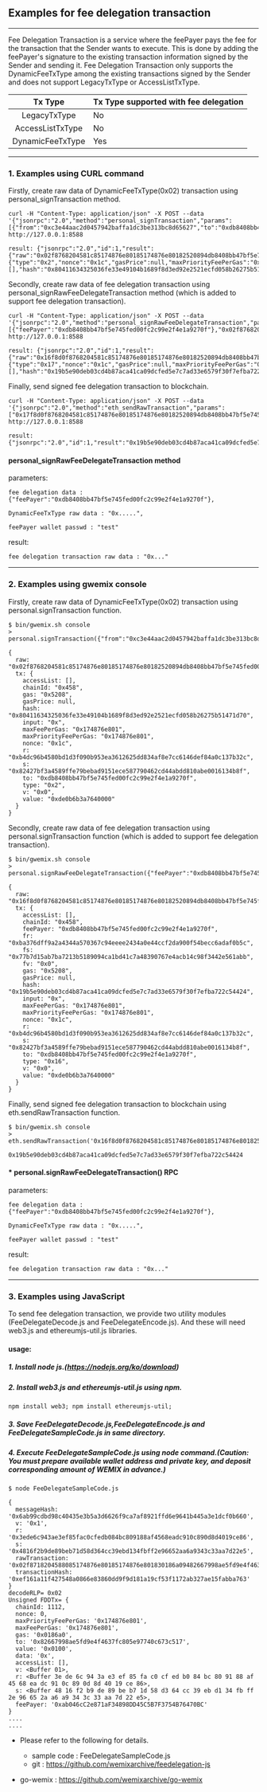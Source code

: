 ## Examples for fee delegation transaction

***
Fee Delegation Transaction is a service where the feePayer pays the fee for the transaction that the Sender wants to execute. This is done by adding the feePayer's signature to the existing transaction information signed by the Sender and sending it. Fee Delegation Transaction only supports the DynamicFeeTxType among the existing transactions signed by the Sender and does not support LegacyTxType or AccessListTxType.

|      Tx Type       | Tx Type supported with fee delegation |
|:------------------:|---------------------------------------|
|    LegacyTxType    | No                                    |
|  AccessListTxType  | No                                    |
|  DynamicFeeTxType  | Yes                                   |

***
### 1. Examples using CURL command

Firstly, create raw data of DynamicFeeTxType(0x02) transaction using personal_signTransaction method.

```
curl -H "Content-Type: application/json" -X POST --data '{"jsonrpc":"2.0","method":"personal_signTransaction","params":[{"from":"0xc3e44aac2d0457942baffa1dc3be313bc8d65627","to":"0xdb8408bb47bf5e745fed00fc2c99e2f4e1a9270f","nonce":"0x1c","value":"0xDE0B6B3A7640000","maxPriorityFeePerGas":"0x174876E801","maxFeePerGas":"0x174876E801","gas":"0x5208"},""],"id":1}' http://127.0.0.1:8588

result: {"jsonrpc":"2.0","id":1,"result":{"raw":"0x02f8768204581c85174876e80185174876e80182520894db8408bb47bf5e745fed00fc2c99e2f4e1a9270f880de0b6b3a764000080c080a0b4dc96b4580bd1d3f090b953ea3612625dd834af8e7cc6146def84a0c137b32ca0082427bf3a4589ffe79bebad9151ece587790462cd44abdd810abe0016134b8f","tx":{"type":"0x2","nonce":"0x1c","gasPrice":null,"maxPriorityFeePerGas":"0x174876e801","maxFeePerGas":"0x174876e801","gas":"0x5208","value":"0xde0b6b3a7640000","input":"0x","v":"0x0","r":"0xb4dc96b4580bd1d3f090b953ea3612625dd834af8e7cc6146def84a0c137b32c","s":"0x82427bf3a4589ffe79bebad9151ece587790462cd44abdd810abe0016134b8f","to":"0xdb8408bb47bf5e745fed00fc2c99e2f4e1a9270f","chainId":"0x458","accessList":[],"hash":"0x80411634325036fe33e49104b1689f8d3ed92e2521ecfd058b26275b51471d70"}}}
``` 

Secondly, create raw data of fee delegation transaction using personal_signRawFeeDelegateTransaction method (which is added to support fee delegation transaction).

```
curl -H "Content-Type: application/json" -X POST --data '{"jsonrpc":"2.0","method":"personal_signRawFeeDelegateTransaction","params":[{"feePayer":"0xdb8408bb47bf5e745fed00fc2c99e2f4e1a9270f"},"0x02f8768204581c85174876e80185174876e80182520894db8408bb47bf5e745fed00fc2c99e2f4e1a9270f880de0b6b3a764000080c080a0b4dc96b4580bd1d3f090b953ea3612625dd834af8e7cc6146def84a0c137b32ca0082427bf3a4589ffe79bebad9151ece587790462cd44abdd810abe0016134b8f","test"],"id":1}' http://127.0.0.1:8588

result: {"jsonrpc":"2.0","id":1,"result":{"raw":"0x16f8d0f8768204581c85174876e80185174876e80182520894db8408bb47bf5e745fed00fc2c99e2f4e1a9270f880de0b6b3a764000080c080a0b4dc96b4580bd1d3f090b953ea3612625dd834af8e7cc6146def84a0c137b32ca0082427bf3a4589ffe79bebad9151ece587790462cd44abdd810abe0016134b8f94db8408bb47bf5e745fed00fc2c99e2f4e1a9270f80a0ba376dff9a2a4344a570367c94eeee2434a0e44ccf2da900f54becc6adaf0b5ca077b7d15ab7ba7213b5189094ca1bd41c7a48390767e4acb14c98f3442e561abb","tx":{"type":"0x17","nonce":"0x1c","gasPrice":null,"maxPriorityFeePerGas":"0x174876e801","maxFeePerGas":"0x174876e801","gas":"0x5208","value":"0xde0b6b3a7640000","input":"0x","v":"0x0","r":"0xb4dc96b4580bd1d3f090b953ea3612625dd834af8e7cc6146def84a0c137b32c","s":"0x82427bf3a4589ffe79bebad9151ece587790462cd44abdd810abe0016134b8f","to":"0xdb8408bb47bf5e745fed00fc2c99e2f4e1a9270f","chainId":"0x458","accessList":[],"hash":"0x19b5e90deb03cd4b87aca41ca09dcfed5e7c7ad33e6579f30f7efba722c54424","feePayer":"0xdb8408bb47bf5e745fed00fc2c99e2f4e1a9270f","fv":"0x0","fr":"0xba376dff9a2a4344a570367c94eeee2434a0e44ccf2da900f54becc6adaf0b5c","fs":"0x77b7d15ab7ba7213b5189094ca1bd41c7a48390767e4acb14c98f3442e561abb"}}}
``` 

Finally, send signed fee delegation transaction to blockchain.

```
curl -H "Content-Type: application/json" -X POST --data '{"jsonrpc":"2.0","method":"eth_sendRawTransaction","params":["0x17f8d0f8768204581c85174876e80185174876e80182520894db8408bb47bf5e745fed00fc2c99e2f4e1a9270f880de0b6b3a764000080c080a0b4dc96b4580bd1d3f090b953ea3612625dd834af8e7cc6146def84a0c137b32ca0082427bf3a4589ffe79bebad9151ece587790462cd44abdd810abe0016134b8f94db8408bb47bf5e745fed00fc2c99e2f4e1a9270f80a0ba376dff9a2a4344a570367c94eeee2434a0e44ccf2da900f54becc6adaf0b5ca077b7d15ab7ba7213b5189094ca1bd41c7a48390767e4acb14c98f3442e561abb"],"id":1}' http://127.0.0.1:8588

result: {"jsonrpc":"2.0","id":1,"result":"0x19b5e90deb03cd4b87aca41ca09dcfed5e7c7ad33e6579f30f7efba722c54424"}
``` 
#### personal_signRawFeeDelegateTransaction method

parameters:

    fee delegation data : {"feePayer":"0xdb8408bb47bf5e745fed00fc2c99e2f4e1a9270f"},

    DynamicFeeTxType raw data : "0x.....",

    feePayer wallet passwd : "test"

result:

    fee delegation transaction raw data : "0x..."
***
### 2. Examples using gwemix console

Firstly, create raw data of DynamicFeeTxType(0x02) transaction using personal.signTransaction function.
```
$ bin/gwemix.sh console
> personal.signTransaction({"from":"0xc3e44aac2d0457942baffa1dc3be313bc8d65627","to":"0xdb8408bb47bf5e745fed00fc2c99e2f4e1a9270f","nonce":"0x1c","value":"0xDE0B6B3A7640000","maxPriorityFeePerGas":"0x174876E801","maxFeePerGas":"0x174876E801","gas":"0x5208"})

{
  raw: "0x02f8768204581c85174876e80185174876e80182520894db8408bb47bf5e745fed00fc2c99e2f4e1a9270f880de0b6b3a764000080c080a0b4dc96b4580bd1d3f090b953ea3612625dd834af8e7cc6146def84a0c137b32ca0082427bf3a4589ffe79bebad9151ece587790462cd44abdd810abe0016134b8f",
  tx: {
    accessList: [],
    chainId: "0x458",
    gas: "0x5208",
    gasPrice: null,
    hash: "0x80411634325036fe33e49104b1689f8d3ed92e2521ecfd058b26275b51471d70",
    input: "0x",
    maxFeePerGas: "0x174876e801",
    maxPriorityFeePerGas: "0x174876e801",
    nonce: "0x1c",
    r: "0xb4dc96b4580bd1d3f090b953ea3612625dd834af8e7cc6146def84a0c137b32c",
    s: "0x82427bf3a4589ffe79bebad9151ece587790462cd44abdd810abe0016134b8f",
    to: "0xdb8408bb47bf5e745fed00fc2c99e2f4e1a9270f",
    type: "0x2",
    v: "0x0",
    value: "0xde0b6b3a7640000"
  }
}
```

Secondly, create raw data of fee delegation transaction using personal.signTransaction function (which is added to support fee delegation transaction).
```
$ bin/gwemix.sh console
> personal.signRawFeeDelegateTransaction({"feePayer":"0xdb8408bb47bf5e745fed00fc2c99e2f4e1a9270f"},"0x02f8768204581c85174876e80185174876e80182520894db8408bb47bf5e745fed00fc2c99e2f4e1a9270f880de0b6b3a764000080c080a0b4dc96b4580bd1d3f090b953ea3612625dd834af8e7cc6146def84a0c137b32ca0082427bf3a4589ffe79bebad9151ece587790462cd44abdd810abe0016134b8f","test")

{
  raw: "0x16f8d0f8768204581c85174876e80185174876e80182520894db8408bb47bf5e745fed00fc2c99e2f4e1a9270f880de0b6b3a764000080c080a0b4dc96b4580bd1d3f090b953ea3612625dd834af8e7cc6146def84a0c137b32ca0082427bf3a4589ffe79bebad9151ece587790462cd44abdd810abe0016134b8f94db8408bb47bf5e745fed00fc2c99e2f4e1a9270f80a0ba376dff9a2a4344a570367c94eeee2434a0e44ccf2da900f54becc6adaf0b5ca077b7d15ab7ba7213b5189094ca1bd41c7a48390767e4acb14c98f3442e561abb",
  tx: {
    accessList: [],
    chainId: "0x458",
    feePayer: "0xdb8408bb47bf5e745fed00fc2c99e2f4e1a9270f",
    fr: "0xba376dff9a2a4344a570367c94eeee2434a0e44ccf2da900f54becc6adaf0b5c",
    fs: "0x77b7d15ab7ba7213b5189094ca1bd41c7a48390767e4acb14c98f3442e561abb",
    fv: "0x0",
    gas: "0x5208",
    gasPrice: null,
    hash: "0x19b5e90deb03cd4b87aca41ca09dcfed5e7c7ad33e6579f30f7efba722c54424",
    input: "0x",
    maxFeePerGas: "0x174876e801",
    maxPriorityFeePerGas: "0x174876e801",
    nonce: "0x1c",
    r: "0xb4dc96b4580bd1d3f090b953ea3612625dd834af8e7cc6146def84a0c137b32c",
    s: "0x82427bf3a4589ffe79bebad9151ece587790462cd44abdd810abe0016134b8f",
    to: "0xdb8408bb47bf5e745fed00fc2c99e2f4e1a9270f",
    type: "0x16",
    v: "0x0",
    value: "0xde0b6b3a7640000"
  }
}
```

Finally, send signed fee delegation transaction to blockchain using eth.sendRawTransaction function.
```
$ bin/gwemix.sh console
> eth.sendRawTransaction('0x16f8d0f8768204581c85174876e80185174876e80182520894db8408bb47bf5e745fed00fc2c99e2f4e1a9270f880de0b6b3a764000080c080a0b4dc96b4580bd1d3f090b953ea3612625dd834af8e7cc6146def84a0c137b32ca0082427bf3a4589ffe79bebad9151ece587790462cd44abdd810abe0016134b8f94db8408bb47bf5e745fed00fc2c99e2f4e1a9270f80a0ba376dff9a2a4344a570367c94eeee2434a0e44ccf2da900f54becc6adaf0b5ca077b7d15ab7ba7213b5189094ca1bd41c7a48390767e4acb14c98f3442e561abb')

0x19b5e90deb03cd4b87aca41ca09dcfed5e7c7ad33e6579f30f7efba722c54424
```
#### * personal.signRawFeeDelegateTransaction() RPC

 parameters:

    fee delegation data : {"feePayer":"0xdb8408bb47bf5e745fed00fc2c99e2f4e1a9270f"},

    DynamicFeeTxType raw data : "0x.....",

    feePayer wallet passwd : "test"

result:

    fee delegation transaction raw data : "0x..."
***
### 3. Examples using JavaScript

To send fee delegation transaction, we provide two utility modules (FeeDelegateDecode.js and FeeDelegateEncode.js).
And these will need web3.js and ethereumjs-util.js libraries.

#### usage:

##### 1. Install node js.(https://nodejs.org/ko/download)

##### 2. Install web3.js and ethereumjs-util.js using npm.
```
npm install web3; npm install ethereumjs-util;
```

##### 3. Save FeeDelegateDecode.js,FeeDelegateEncode.js and FeeDelegateSampleCode.js in same directory.

##### 4. Execute FeeDelegateSampleCode.js using node command.(Caution: You must prepare available wallet address and private key, and deposit corresponding amount of WEMIX in advance.)
```
$ node FeeDelegateSampleCode.js

{
  messageHash: '0x6ab99cdbd98c40435e3b5a3d6626f9ca7af8921ffd6e9641b445a3e1dcf0b660',
  v: '0x1',
  r: '0x3ede6c943ae3ef85fac0cfedb084bc809188af4568eadc910c890d8d4019ce86',
  s: '0x4816f2b9de89beb71d58d364cc39ebd134fbff2e96652aa6a9343c33aa7d22e5',
  rawTransaction: '0x02f8718204588085174876e80185174876e801830186a09482667998ae5fd9e4f4637fc805e97740c673c51782010080c001a03ede6c943ae3ef85fac0cfedb084bc809188af4568eadc910c890d8d4019ce86a04816f2b9de89beb71d58d364cc39ebd134fbff2e96652aa6a9343c33aa7d22e5',
  transactionHash: '0xef161a11f427548a0866e83860dd9f9d181a19cf53f1172ab327ae15fabba763'
}
decodeRLP= 0x02
Unsigned FDDTx= {
  chainId: 1112,
  nonce: 0,
  maxPriorityFeePerGas: '0x174876e801',
  maxFeePerGas: '0x174876e801',
  gas: '0x0186a0',
  to: '0x82667998ae5fd9e4f4637fc805e97740c673c517',
  value: '0x0100',
  data: '0x',
  accessList: [],
  v: <Buffer 01>,
  r: <Buffer 3e de 6c 94 3a e3 ef 85 fa c0 cf ed b0 84 bc 80 91 88 af 45 68 ea dc 91 0c 89 0d 8d 40 19 ce 86>,
  s: <Buffer 48 16 f2 b9 de 89 be b7 1d 58 d3 64 cc 39 eb d1 34 fb ff 2e 96 65 2a a6 a9 34 3c 33 aa 7d 22 e5>,
  feePayer: '0xab046cC2e871aF34898DD45C5B7F3754B76470BC'
}
....
....
```


- Please refer to the following for details.
  - sample code : FeeDelegateSampleCode.js
  - git : https://github.com/wemixarchive/feedelegation-js


- go-wemix : https://github.com/wemixarchive/go-wemix
